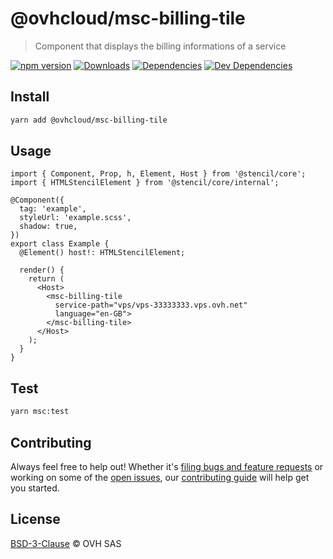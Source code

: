 # @ovhcloud/msc-billing-tile

> Component that displays the billing informations of a service

[![npm version](https://badgen.net/npm/v/@ovhcloud/msc-billing-tile)](https://www.npmjs.com/package/@ovhcloud/msc-billing-tile) [![Downloads](https://badgen.net/npm/dt/@ovhcloud/msc-billing-tile)](https://npmjs.com/package/@ovhcloud/msc-billing-tile) [![Dependencies](https://badgen.net/david/dep/ovh/manager/packages/super-components/components/msc-billing-tile)](https://npmjs.com/package/@ovhcloud/msc-billing-tile) [![Dev Dependencies](https://badgen.net/david/dev/ovh/manager/packages/super-components/components/msc-billing-tile)](https://npmjs.com/package/@ovhcloud/msc-billing-tile?activeTab=dependencies)

## Install

```sh
yarn add @ovhcloud/msc-billing-tile
```

## Usage

```tsx
import { Component, Prop, h, Element, Host } from '@stencil/core';
import { HTMLStencilElement } from '@stencil/core/internal';

@Component({
  tag: 'example',
  styleUrl: 'example.scss',
  shadow: true,
})
export class Example {
  @Element() host!: HTMLStencilElement;

  render() {
    return (
      <Host>
        <msc-billing-tile
          service-path="vps/vps-33333333.vps.ovh.net"
          language="en-GB">
        </msc-billing-tile>
      </Host>
    );
  }
}
```

## Test

```sh
yarn msc:test
```

## Contributing

Always feel free to help out! Whether it's [filing bugs and feature requests](https://github.com/ovh/manager/issues/new) or working on some of the [open issues](https://github.com/ovh/manager/issues), our [contributing guide](https://github.com/ovh/manager/blob/master/CONTRIBUTING.md) will help get you started.

## License

[BSD-3-Clause](LICENSE) © OVH SAS
